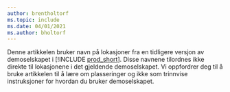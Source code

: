 ```yaml
---
author: brentholtorf
ms.topic: include
ms.date: 04/01/2021
ms.author: bholtorf
---
```

Denne artikkelen bruker navn på lokasjoner fra en tidligere versjon av demoselskapet i [!INCLUDE [prod_short](prod_short.md)]. Disse navnene tilordnes ikke direkte til lokasjonene i det gjeldende demoselskapet. Vi oppfordrer deg til å bruke artikkelen til å lære om plasseringer og ikke som trinnvise instruksjoner for hvordan du bruker demoselskapet.